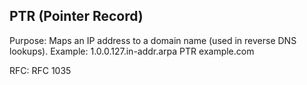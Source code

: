 
## PTR (Pointer Record)

Purpose: Maps an IP address to a domain name (used in reverse DNS lookups).
Example: 1.0.0.127.in-addr.arpa PTR example.com

RFC: RFC 1035
